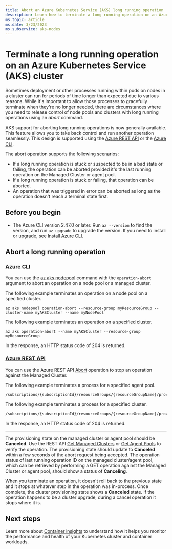 ```yaml
---
title: Abort an Azure Kubernetes Service (AKS) long running operation 
description: Learn how to terminate a long running operation on an Azure Kubernetes Service cluster at the node pool or cluster level.
ms.topic: article
ms.date: 3/23/2023
ms.subservice: aks-nodes
---
```


# Terminate a long running operation on an Azure Kubernetes Service (AKS) cluster

Sometimes deployment or other processes running within pods on nodes in a cluster can run for periods of time longer than expected due to various reasons. While it's important to allow those processes to gracefully terminate when they're no longer needed, there are circumstances where you need to release control of node pools and clusters with long running operations using an *abort* command.

AKS support for aborting long running operations is now generally available. This feature allows you to take back control and run another operation seamlessly. This design is supported using the [Azure REST API](/rest/api/azure/) or the [Azure CLI](/cli/azure/).

The abort operation supports the following scenarios:

- If a long running operation is stuck or suspected to be in a bad state or failing, the operation can be aborted provided it's the last running operation on the Managed Cluster or agent pool.
- If a long running operation is stuck or failing, that operation can be aborted.
- An operation that was triggered in error can be aborted as long as the operation doesn't reach a terminal state first.

## Before you begin

- The Azure CLI version 2.47.0 or later. Run `az --version` to find the version, and run `az upgrade` to upgrade the version. If you need to install or upgrade, see [Install Azure CLI][install-azure-cli].

## Abort a long running operation

### [Azure CLI](#tab/azure-cli)

You can use the [az aks nodepool](/cli/azure/aks/nodepool) command with the `operation-abort` argument to abort an operation on a node pool or a managed cluster.

The following example terminates an operation on a node pool on a specified cluster.
```azurecli-interactive
az aks nodepool operation-abort --resource-group myResourceGroup --cluster-name myAKSCluster --name myNodePool 
```

The following example terminates an operation on a specified cluster.

```azurecli-interactive
az aks operation-abort --name myAKSCluster --resource-group myResourceGroup
```

In the response, an HTTP status code of 204 is returned.

### [Azure REST API](#tab/azure-rest)

You can use the Azure REST API [Abort](/rest/api/aks/managed-clusters) operation to stop an operation against the Managed Cluster.

The following example terminates a process for a specified agent pool.

```rest
/subscriptions/{subscriptionId}/resourceGroups/{resourceGroupName}/providers/Microsoft.ContainerService/managedclusters/{resourceName}/agentPools/{agentPoolName}/abort
```

The following example terminates a process for a specified cluster.

```rest
/subscriptions/{subscriptionId}/resourceGroups/{resourceGroupName}/providers/Microsoft.ContainerService/managedclusters/{resourceName}/abort
```

In the response, an HTTP status code of 204 is returned.

---

The provisioning state on the managed cluster or agent pool should be **Canceled**. Use the REST API [Get Managed Clusters](/rest/api/aks/managed-clusters/get) or [Get Agent Pools](/rest/api/aks/agent-pools/get) to verify the operation. The provisioning state should update to **Canceled** within a few seconds of the abort request being accepted. The operation status of last running operation ID on the managed cluster/agent pool, which can be retrieved by performing a GET operation against the Managed Cluster or agent pool, should show a status of **Canceling**.

When you terminate an operation, it doesn't roll back to the previous state and it stops at whatever step in the operation was in-process. Once complete, the cluster provisioning state shows a **Canceled** state. If the operation happens to be a cluster upgrade, during a cancel operation it stops where it is.

## Next steps

Learn more about [Container insights](../azure-monitor/containers/container-insights-overview.md) to understand how it helps you monitor the performance and health of your Kubernetes cluster and container workloads.

<!-- LINKS - internal -->
[install-azure-cli]: /cli/azure/install-azure-cli
